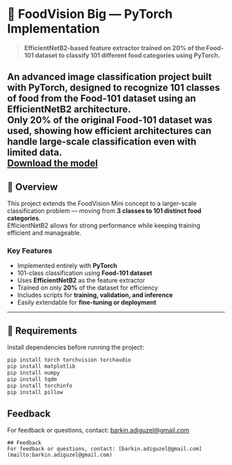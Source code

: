 # 🍱 FoodVision Big — PyTorch Implementation

> **EfficientNetB2-based feature extractor trained on 20% of the Food-101 dataset to classify 101 different food categories using PyTorch.**

An advanced image classification project built with **PyTorch**, designed to recognize **101 classes** of food from the Food-101 dataset using an **EfficientNetB2** architecture.  
Only **20% of the original Food-101 dataset** was used, showing how efficient architectures can handle large-scale classification even with limited data.  
[Download the model](https://huggingface.co/spaces/Barkins/Food_Vision_Big/blob/main/09_pretrained_effnetb2_feature_extractor_food101_20_percent.pth)
---

## 🧠 Overview

This project extends the FoodVision Mini concept to a larger-scale classification problem — moving from **3 classes to 101 distinct food categories**.  
EfficientNetB2 allows for strong performance while keeping training efficient and manageable.

### Key Features
- Implemented entirely with **PyTorch**
- 101-class classification using **Food-101 dataset**
- Uses **EfficientNetB2** as the feature extractor
- Trained on only **20%** of the dataset for efficiency
- Includes scripts for **training, validation, and inference**
- Easily extendable for **fine-tuning or deployment**

---

## 🧩 Requirements

Install dependencies before running the project:

```bash
pip install torch torchvision torchaudio
pip install matplotlib
pip install numpy
pip install tqdm
pip install torchinfo
pip install pillow
```
## Feedback
For feedback or questions, contact: [barkin.adiguzel@gmail.com](mailto:barkin.adiguzel@gmail.com)

```
## Feedback
For feedback or questions, contact: [barkin.adiguzel@gmail.com](mailto:barkin.adiguzel@gmail.com)
